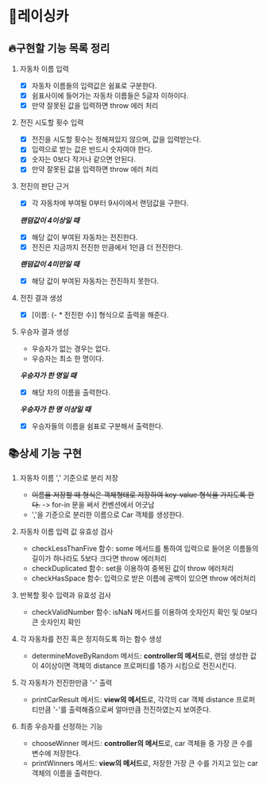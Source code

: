 # 🚗레이싱카 

## 🔥구현할 기능 목록 정리

1. 자동차 이름 입력
    - [x] 자동차 이름들의 입력값은 쉼표로 구분한다.
    - [x] 쉼표사이에 들어가는 자동차 이름들은 5글자 이하이다.
    - [x] 만약 잘못된 값을 입력하면 throw 에러 처리

2. 전진 시도할 횟수 입력
    - [x] 전진을 시도할 횟수는 정해져있지 않으며, 값을 입력받는다.
    - [x] 입력으로 받는 값은 반드시 숫자여야 한다.
    - [x] 숫자는 0보다 작거나 같으면 안된다.
    - [x] 만약 잘못된 값을 입력하면 throw 에러 처리

3. 전진의 판단 근거
    - [x] 각 자동차에 부여될 0부터 9사이에서 랜덤값을 구한다.

    __*랜덤값이 4이상일 때*__
    - [x] 해당 값이 부여된 자동차는 전진한다.
    - [x] 전진은 지금까지 전진한 만큼에서 1만큼 더 전진한다.
    
    __*랜덤값이 4미만일 때*__
    - [x] 해당 값이 부여된 자동차는 전진하지 못한다.

4. 전진 결과 생성
    - [x] [이름: (- * 전진한 수)] 형식으로 출력을 해준다.

5. 우승자 결과 생성
    - 우승자가 없는 경우는 없다.
    - 우승자는 최소 한 명이다.

    __*우승자가 한 명일 때*__
    - [x] 해당 차의 이름을 출력한다.
    
    __*우승자가 한 명 이상일 때*__
    - [x] 우승자들의 이름을 쉼표로 구분해서 출력한다.


## 📚상세 기능 구현

1. 자동차 이름 ',' 기준으로 분리 저장
    - ~~이름을 저장할 때 형식은 객체형태로 저장하여 key-value 형식을 가지도록 한다.~~ -> for-in 문을 써서 컨벤션에서 어긋남
    - ','을 기준으로 분리한 이름으로 Car 객체를 생성한다.

2. 자동차 이름 입력 값 유효성 검사
    - checkLessThanFive 함수: some 메서드를 통하여 입력으로 들어온 이름들의 길이가 하나라도 5보다 크다면 throw 에러처리
    - checkDuplicated 함수: set을 이용하여 중복된 값이 throw 에러처리
    - checkHasSpace 함수: 입력으로 받은 이름에 공백이 있으면 throw 에러처리

3. 반복할 횟수 입력과 유효성 검사
    - checkValidNumber 함수: isNaN 메서드를 이용하여 숫자인지 확인 및 0보다 큰 숫자인지 확인

4. 각 자동차를 전진 혹은 정지하도록 하는 함수 생성

    - determineMoveByRandom 메서드: **controller의 메서드**로, 랜덤 생성한 값이 4이상이면 객체의 distance 프로퍼티를 1증가 시킴으로 전진시킨다.

5. 각 자동차가 전진한만큼 '-' 출력
    - printCarResult 메서드: **view의 메서드**로, 각각의 car 객체 distance 프로퍼티만큼 '-'를 출력해줌으로써 얼마만큼 전진하였는지 보여준다.

6. 최종 우승자를 선정하는 기능
    - chooseWinner 메서드: **controller의 메서드**로, car 객체들 중 가장 큰 수를 변수에 저장한다.
    - printWinners 메서드: **view의 메서드**로, 저장한 가장 큰 수를 가지고 있는 car 객체의 이름을 출력한다.